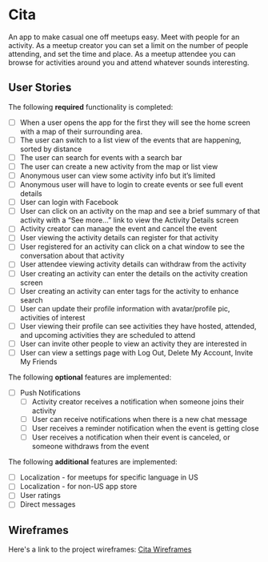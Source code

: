 # Cita
An app to make casual one off meetups easy.  Meet with people for an activity.  As a meetup creator you can set a limit on the number of people attending, and set the time and place.  As a meetup attendee you can browse for activities around you and attend whatever sounds interesting.

## User Stories
The following **required** functionality is completed:
- [ ] When a user opens the app for the first they will see the home screen with a map of their surrounding area.
- [ ] The user can switch to a list view of the events that are happening, sorted by distance
- [ ] The user can search for events with a search bar
- [ ] The user can create a new activity from the map or list view
- [ ] Anonymous user can view some activity info but it’s limited
- [ ] Anonymous user will have to login to create events or see full event details
- [ ] User can login with Facebook
- [ ] User can click on an activity on the map and see a brief summary of that activity with a “See more…” link to view the Activity Details screen
- [ ] Activity creator can manage the event and cancel the event
- [ ] User viewing the activity details can register for that activity
- [ ] User registered for an activity can click on a chat window to see the conversation about that activity
- [ ] User attendee viewing activity details can withdraw from the activity
- [ ] User creating an activity can enter the details on the activity creation screen
- [ ] User creating an activity can enter tags for the activity to enhance search
- [ ] User can update their profile information with avatar/profile pic, activities of interest
- [ ] User viewing their profile can see activities they have hosted, attended, and upcoming activities they are scheduled to attend
- [ ] User can invite other people to view an activity they are interested in
- [ ] User can view a settings page with Log Out, Delete My Account, Invite My Friends

The following **optional** features are implemented:
- [ ] Push Notifications
  - [ ] Activity creator receives a notification when someone joins their activity
  - [ ] User can receive notifications when there is a new chat message
  - [ ] User receives a reminder notification when the event is getting close
  - [ ] User receives a notification when their event is canceled, or someone withdraws from the event

The following **additional** features are implemented:
- [ ] Localization - for meetups for specific language in US
- [ ] Localization - for non-US app store
- [ ] User ratings
- [ ] Direct messages

## Wireframes
Here's a link to the project wireframes:
[Cita Wireframes](https://drive.google.com/open?id=0B807XrL6VWPla1ZnVU13WV9yME0)

